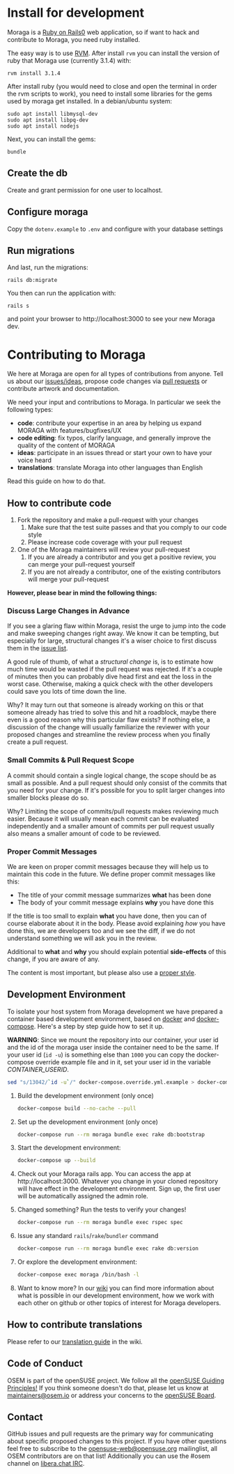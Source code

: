 # Install for development

Moraga is a [Ruby on Rails0](https://rubyonrails.org/) web application, so if want to hack and contribute to Moraga, you need ruby installed.

The easy way is to use [RVM](https://rvm.io). After install `rvm` you can install the version of ruby that Moraga use (currently 3.1.4) with:

```
rvm install 3.1.4
```

After install ruby (you would need to close and open the terminal in order the rvm scripts to work), you need to install some libraries for the gems used by moraga get installed. In a debian/ubuntu system:

```
sudo apt install libmysql-dev
sudo apt install libpq-dev
sudo apt install nodejs
``` 

Next, you can install the gems:

```
bundle
```

## Create the db

Create and grant permission for one user to localhost.

## Configure moraga

Copy the `dotenv.example` to `.env` and configure with your database settings


## Run migrations

And last, run the migrations:

```
rails db:migrate
```

You then can run the application with:

```
rails s
```

and point your browser to http://localhost:3000 to see your new Moraga dev.


# Contributing to Moraga

We here at Moraga are open for all types of contributions from anyone. Tell us about our [issues/ideas](https://github.com/opensouthcode/moraga/issues/new), propose code changes via [pull requests](https://help.github.com/articles/using-pull-requests) or contribute artwork and documentation.


We need your input and contributions to Moraga. In particular we seek the following types:

* **code**: contribute your expertise in an area by helping us expand MORAGA with features/bugfixes/UX
* **code editing**: fix typos, clarify language, and generally improve the quality of the content of MORAGA
* **ideas**: participate in an issues thread or start your own to have your voice heard
* **translations**: translate Moraga into other languages than English

Read this guide on how to do that.

## How to contribute code

1. Fork the repository and make a pull-request with your changes
    1. Make sure that the test suite passes and that you comply to our code style
    1. Please increase code coverage with your pull request
1. One of the Moraga maintainers will review your pull-request
    1. If you are already a contributor and you get a positive review, you can merge your pull-request yourself
    1. If you are not already a contributor, one of the existing contributors will merge your pull-request

**However, please bear in mind the following things:**

### Discuss Large Changes in Advance

If you see a glaring flaw within Moraga, resist the urge to jump into the
code and make sweeping changes right away. We know it can be tempting, but
especially for large, structural changes it's a wiser choice to first discuss
them in the [issue list](https://github.com/opensouthcode/moraga/issues).

A good rule of thumb, of what a *structural change* is, is to estimate how much
time would be wasted if the pull request was rejected. If it's a couple of minutes
then you can probably dive head first and eat the loss in the worst case. Otherwise,
making a quick check with the other developers could save you lots of time down the line.

Why? It may turn out that someone is already working on this or that someone already
has tried to solve this and hit a roadblock, maybe there even is a good reason
why this particular flaw exists? If nothing else, a discussion of the change will
usually familiarize the reviewer with your proposed changes and streamline the
review process when you finally create a pull request.

### Small Commits & Pull Request Scope

A commit should contain a single logical change, the scope should be as small
as possible. And a pull request should only consist of the commits that you
need for your change. If it's possible for you to split larger changes into
smaller blocks please do so.

Why? Limiting the scope of commits/pull requests makes reviewing much easier.
Because it will usually mean each commit can be evaluated independently and a
smaller amount of commits per pull request usually also means a smaller amount
of code to be reviewed.

### Proper Commit Messages

We are keen on proper commit messages because they will help us to maintain
this code in the future. We define proper commit messages like this:

* The title of your commit message summarizes **what** has been done
* The body of your commit message explains **why** you have done this

If the title is too small to explain **what** you have done, then you can of course
elaborate about it in the body. Please avoid explaining *how* you have done this,
we are developers too and we see the diff, if we do not understand something we will
ask you in the review.

Additional to **what** and **why** you should explain potential **side-effects** of
this change, if you are aware of any.

The content is most important, but please also use a [proper style](https://github.com/openSUSE/osem/wiki/Commit-message-guidelines).

## Development Environment

To isolate your host system from Moraga development we have prepared a container
based development environment, based on [docker](https://www.docker.com/) and
[docker-compose](https://docs.docker.com/compose/). Here's a step by step guide
how to set it up.

**WARNING**: Since we mount the repository into our container, your user id and
the id of the moraga user inside the container need to be the same. If your user
id (`id -u`) is something else than `1000` you can copy the docker-compose
override example file and in it, set your user id in the variable
*CONTAINER_USERID*.

```bash
sed "s/13042/`id -u`/" docker-compose.override.yml.example > docker-compose.override.yml
```

1. Build the development environment (only once)
   ```bash
   docker-compose build --no-cache --pull
   ```
1. Set up the development environment (only once)
   ```bash
   docker-compose run --rm moraga bundle exec rake db:bootstrap
   ```
1. Start the development environment:
   ```bash
   docker-compose up --build
   ```

1. Check out your Moraga rails app. You can access the app at http://localhost:3000. Whatever you change in your cloned repository will have effect in the development environment. Sign up, the first user will be automatically assigned the admin role.

1. Changed something? Run the tests to verify your changes!
   ```bash
   docker-compose run --rm moraga bundle exec rspec spec
   ```

1. Issue any standard `rails`/`rake`/`bundler` command
   ```bash
   docker-compose run --rm moraga bundle exec rake db:version
   ```

1. Or explore the development environment:
   ```bash
   docker-compose exec moraga /bin/bash -l
   ```

1. Want to know more? In our [wiki](https://github.com/openSUSE/osem/wiki) you can find more information about what is possible in our development environment, how we work with each other on github or other topics of interest for Moraga developers.

## How to contribute translations

Please refer to our [translation guide](https://github.com/openSUSE/osem/wiki/Translation) in the wiki.

## Code of Conduct

OSEM is part of the openSUSE project. We follow all the
[openSUSE Guiding Principles!](http://en.opensuse.org/openSUSE:Guiding_principles)
If you think someone doesn't do that, please let us know at maintainers@osem.io or
address your concerns to the [openSUSE Board](https://en.opensuse.org/openSUSE:Board).

## Contact

GitHub issues and pull requests are the primary way for communicating about specific proposed
changes to this project. If you have other questions feel free to subscribe to
the [opensuse-web@opensuse.org](http://lists.opensuse.org/opensuse-web/)
mailinglist, all OSEM contributors are on that list! Additionally you can use the #osem channel
on [libera.chat IRC](https://libera.chat).
